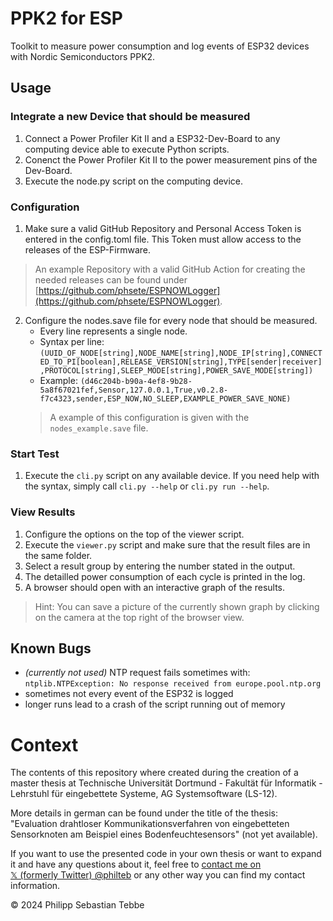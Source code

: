 # PPK2 for ESP
Toolkit to measure power consumption and log events of ESP32 devices with Nordic Semiconductors PPK2.

## Usage
### Integrate a new Device that should be measured
1. Connect a Power Profiler Kit II and a ESP32-Dev-Board to any computing device able to execute Python scripts.
2. Conenct the Power Profiler Kit II to the power measurement pins of the Dev-Board.
3. Execute the node.py script on the computing device.

### Configuration
1. Make sure a valid GitHub Repository and Personal Access Token is entered in the config.toml file. This Token must allow access to the releases of the ESP-Firmware.
> An example Repository with a valid GitHub Action for creating the needed releases can be found under [https://github.com/phsete/ESPNOWLogger](https://github.com/phsete/ESPNOWLogger).
2. Configure the nodes.save file for every node that should be measured.
    * Every line represents a single node.
    * Syntax per line: `(UUID_OF_NODE[string],NODE_NAME[string],NODE_IP[string],CONNECTED_TO_PI[boolean],RELEASE_VERSION[string],TYPE[sender|receiver],PROTOCOL[string],SLEEP_MODE[string],POWER_SAVE_MODE[string])`
    * Example: `(d46c204b-b90a-4ef8-9b28-5a8f67021fef,Sensor,127.0.0.1,True,v0.2.8-f7c4323,sender,ESP_NOW,NO_SLEEP,EXAMPLE_POWER_SAVE_NONE)`
    > A example of this configuration is given with the `nodes_example.save` file.

### Start Test
1. Execute the `cli.py` script on any available device. If you need help with the syntax, simply call `cli.py --help` or `cli.py run --help`.

### View Results
1. Configure the options on the top of the viewer script.
2. Execute the `viewer.py` script and make sure that the result files are in the same folder.
3. Select a result group by entering the number stated in the output.
4. The detailled power consumption of each cycle is printed in the log.
5. A browser should open with an interactive graph of the results.
> Hint: You can save a picture of the currently shown graph by clicking on the camera at the top right of the browser view.

## Known Bugs
* _(currently not used)_ NTP request fails sometimes with:
```ntplib.NTPException: No response received from europe.pool.ntp.org```
* sometimes not every event of the ESP32 is logged
* longer runs lead to a crash of the script running out of memory

# Context
The contents of this repository where created during the creation of a master thesis at Technische Universität Dortmund - Fakultät für Informatik - Lehrstuhl für eingebettete Systeme, AG Systemsoftware (LS-12).

More details in german can be found under the title of the thesis: "Evaluation drahtloser Kommunikationsverfahren von eingebetteten Sensorknoten am Beispiel eines Bodenfeuchtesensors" (not yet available).

If you want to use the presented code in your own thesis or want to expand it and have any questions about it, feel free to [contact me on 	
&#120143; (formerly Twitter) @philteb](https://twitter.com/philteb) or any other way you can find my contact information.

&copy; 2024 Philipp Sebastian Tebbe